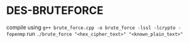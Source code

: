 # DES-BRUTEFORCE

compile using `g++ brute_force.cpp -o brute_force -lssl -lcrypto -fopenmp`
run `./brute_force "<hex_cipher_text>" "<known_plain_text>"`
